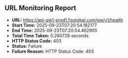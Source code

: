 ## URL Monitoring Report

- **URL:** https://api-gw1-prod1.fisglobal.com/gw/v1/health
- **Start Time:** 2025-09-23T07:20:54.182177
- **End Time:** 2025-09-23T07:20:54.462905
- **Total Time Taken:** 0.280728 seconds
- **HTTP Status Code:** 403
- **Status:** Failure
- **Failure Reason:** HTTP Status Code: 403
